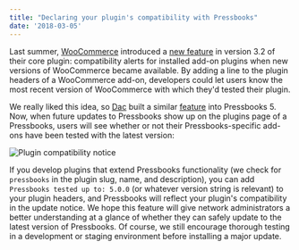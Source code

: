 ```yaml
---
title: "Declaring your plugin's compatibility with Pressbooks"
date: '2018-03-05'
---
```


Last summer, [WooCommerce](https://woocommerce.com) introduced a
[new feature](https://woocommerce.wordpress.com/2017/08/28/new-version-check-in-woocommerce-3-2/)
in version 3.2 of their core plugin: compatibility alerts for installed add-on plugins
when new versions of WooCommerce became available. By adding a line to the plugin headers
of a WooCommerce add-on, developers could let users know the most recent version of
WooCommerce with which they'd tested their plugin.

We really liked this idea, so [Dac](https://github.com/connerbw) built a similar
[feature](https://github.com/pressbooks/pressbooks/pull/1115) into Pressbooks 5. Now, when
future updates to Pressbooks show up on the plugins page of a Pressbooks, users will see
whether or not their Pressbooks-specific add-ons have been tested with the latest version:

![Plugin compatibility notice](https://pressbooks.org/app/uploads/2018/03/Screen-Shot-2018-03-05-at-10.00.37-AM.png)

If you develop plugins that extend Pressbooks functionality (we check for `pressbooks` in
the plugin slug, name, and description), you can add `Pressbooks tested up to: 5.0.0` (or
whatever version string is relevant) to your plugin headers, and Pressbooks will reflect
your plugin's compatibility in the update notice. We hope this feature will give network
administrators a better understanding at a glance of whether they can safely update to the
latest version of Pressbooks. Of course, we still encourage thorough testing in a
development or staging environment before installing a major update.
